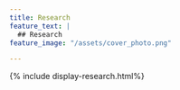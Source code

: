 ```yaml
---
title: Research
feature_text: |
  ## Research
feature_image: "/assets/cover_photo.png"

---
```

{% include display-research.html%}